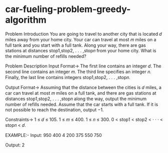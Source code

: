 # car-fueling-problem-greedy-algorithm

Problem Introduction
You are going to travel to another city that is located 𝑑 miles away from your home city. Your car can travel
at most 𝑚 miles on a full tank and you start with a full tank. Along your way, there are gas stations at
distances stop1,stop2, . . . ,stop𝑛 from your home city. What is the minimum number of refills needed?

Problem Description
Input Format-> The first line contains an integer 𝑑. The second line contains an integer 𝑚. The third line
specifies an integer 𝑛. Finally, the last line contains integers stop1,stop2, . . . ,stop𝑛.

Output Format-> Assuming that the distance between the cities is 𝑑 miles, a car can travel at most 𝑚 miles
on a full tank, and there are gas stations at distances stop1,stop2, . . . ,stop𝑛 along the way, output the
minimum number of refills needed. Assume that the car starts with a full tank. If it is not possible to
reach the destination, output −1.

Constraints-> 1 ≤ 𝑑 ≤ 105. 1 ≤ 𝑚 ≤ 400. 1 ≤ 𝑛 ≤ 300. 0 < stop1 < stop2 < · · · < stop𝑛 < 𝑑.


EXAMPLE:-
Input:
950
400
4
200 375 550 750

Output:
2
